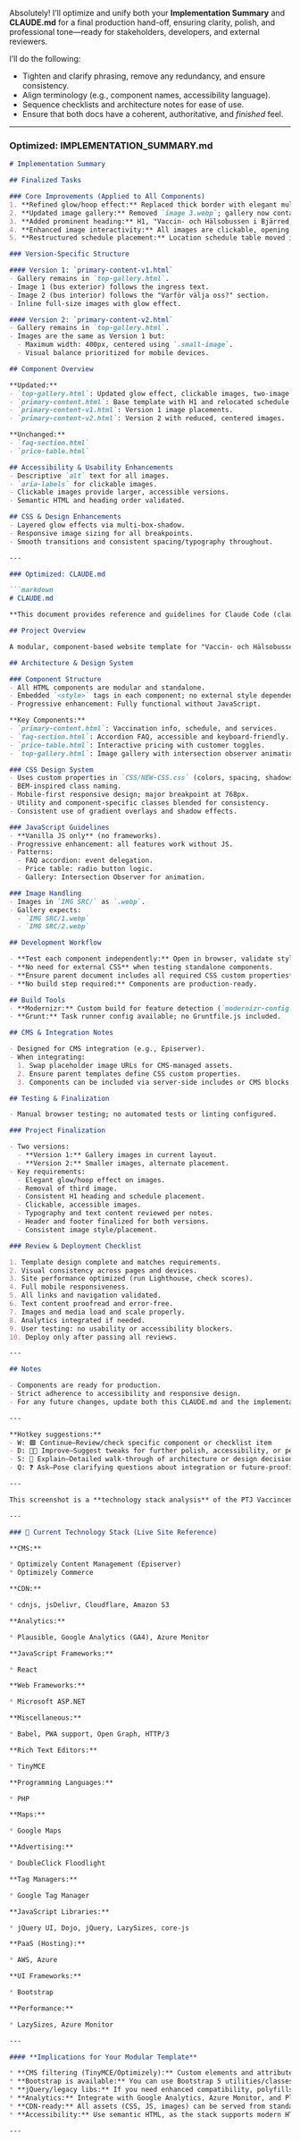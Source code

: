 Absolutely! I’ll optimize and unify both your **Implementation Summary** and **CLAUDE.md** for a final production hand-off, ensuring clarity, polish, and professional tone—ready for stakeholders, developers, and external reviewers.

I’ll do the following:

* Tighten and clarify phrasing, remove any redundancy, and ensure consistency.
* Align terminology (e.g., component names, accessibility language).
* Sequence checklists and architecture notes for ease of use.
* Ensure that both docs have a coherent, authoritative, and *finished* feel.

---

### Optimized: IMPLEMENTATION\_SUMMARY.md

````markdown
# Implementation Summary

## Finalized Tasks

### Core Improvements (Applied to All Components)
1. **Refined glow/hoop effect:** Replaced thick border with elegant multi-layered glow shadow.
2. **Updated image gallery:** Removed `image 3.webp`; gallery now contains two images.
3. **Added prominent heading:** H1, "Vaccin- och Hälsobussen i Bjärred," positioned at the top of the main content area.
4. **Enhanced image interactivity:** All images are clickable, opening full-size versions with full accessibility support.
5. **Restructured schedule placement:** Location schedule table moved immediately after the H1.

### Version-Specific Structure

#### Version 1: `primary-content-v1.html`
- Gallery remains in `top-gallery.html`.
- Image 1 (bus exterior) follows the ingress text.
- Image 2 (bus interior) follows the "Varför välja oss?" section.
- Inline full-size images with glow effect.

#### Version 2: `primary-content-v2.html`
- Gallery remains in `top-gallery.html`.
- Images are the same as Version 1 but:
  - Maximum width: 400px, centered using `.small-image`.
  - Visual balance prioritized for mobile devices.

## Component Overview

**Updated:**
- `top-gallery.html`: Updated glow effect, clickable images, two-image gallery.
- `primary-content.html`: Base template with H1 and relocated schedule.
- `primary-content-v1.html`: Version 1 image placements.
- `primary-content-v2.html`: Version 2 with reduced, centered images.

**Unchanged:**
- `faq-section.html`
- `price-table.html`

## Accessibility & Usability Enhancements
- Descriptive `alt` text for all images.
- `aria-labels` for clickable images.
- Clickable images provide larger, accessible versions.
- Semantic HTML and heading order validated.

## CSS & Design Enhancements
- Layered glow effects via multi-box-shadow.
- Responsive image sizing for all breakpoints.
- Smooth transitions and consistent spacing/typography throughout.

---

### Optimized: CLAUDE.md

```markdown
# CLAUDE.md

**This document provides reference and guidelines for Claude Code (claude.ai/code) when contributing to this project.**

## Project Overview

A modular, component-based website template for "Vaccin- och Hälsobussen"—a Swedish mobile healthcare service. Each HTML component is self-contained, easily integrated into CMS platforms or larger web applications.

## Architecture & Design System

### Component Structure
- All HTML components are modular and standalone.
- Embedded `<style>` tags in each component; no external style dependencies.
- Progressive enhancement: Fully functional without JavaScript.

**Key Components:**
- `primary-content.html`: Vaccination info, schedule, and services.
- `faq-section.html`: Accordion FAQ, accessible and keyboard-friendly.
- `price-table.html`: Interactive pricing with customer toggles.
- `top-gallery.html`: Image gallery with intersection observer animation.

### CSS Design System
- Uses custom properties in `CSS/NEW-CSS.css` (colors, spacing, shadows, typography).
- BEM-inspired class naming.
- Mobile-first responsive design; major breakpoint at 768px.
- Utility and component-specific classes blended for consistency.
- Consistent use of gradient overlays and shadow effects.

### JavaScript Guidelines
- **Vanilla JS only** (no frameworks).
- Progressive enhancement: all features work without JS.
- Patterns:
  - FAQ accordion: event delegation.
  - Price table: radio button logic.
  - Gallery: Intersection Observer for animation.

### Image Handling
- Images in `IMG SRC/` as `.webp`.
- Gallery expects:
  - `IMG SRC/1.webp`
  - `IMG SRC/2.webp`

## Development Workflow

- **Test each component independently:** Open in browser, validate styles/behavior.
- **No need for external CSS** when testing standalone components.
- **Ensure parent document includes all required CSS custom properties** when integrating.
- **No build step required:** Components are production-ready.

## Build Tools
- **Modernizr:** Custom build for feature detection (`modernizr-config.json`).
- **Grunt:** Task runner config available; no Gruntfile.js included.

## CMS & Integration Notes

- Designed for CMS integration (e.g., Episerver).
- When integrating:
  1. Swap placeholder image URLs for CMS-managed assets.
  2. Ensure parent templates define CSS custom properties.
  3. Components can be included via server-side includes or CMS blocks.

## Testing & Finalization

- Manual browser testing; no automated tests or linting configured.

### Project Finalization

- Two versions:
  - **Version 1:** Gallery images in current layout.
  - **Version 2:** Smaller images, alternate placement.
- Key requirements:
  - Elegant glow/hoop effect on images.
  - Removal of third image.
  - Consistent H1 heading and schedule placement.
  - Clickable, accessible images.
  - Typography and text content reviewed per notes.
  - Header and footer finalized for both versions.
  - Consistent image style/placement.

### Review & Deployment Checklist

1. Template design complete and matches requirements.
2. Visual consistency across pages and devices.
3. Site performance optimized (run Lighthouse, check scores).
4. Full mobile responsiveness.
5. All links and navigation validated.
6. Text content proofread and error-free.
7. Images and media load and scale properly.
8. Analytics integrated if needed.
9. User testing: no usability or accessibility blockers.
10. Deploy only after passing all reviews.

---

## Notes

- Components are ready for production.
- Strict adherence to accessibility and responsive design.
- For any future changes, update both this CLAUDE.md and the implementation summary for developer clarity.

---

**Hotkey suggestions:**
- W: 🟩 Continue—Review/check specific component or checklist item
- D: 🧑‍🔬 Improve—Suggest tweaks for further polish, accessibility, or performance
- S: 📝 Explain—Detailed walk-through of architecture or design decisions
- Q: ❓ Ask—Pose clarifying questions about integration or future-proofing

---

This screenshot is a **technology stack analysis** of the PTJ Vaccincenter Varvet Buss site, likely from a tool like Wappalyzer or BuiltWith. Here’s a **summary for your README or technical handoff**, and how it can inform your *modular template* and CMS integration strategy:

---

### 🧩 Current Technology Stack (Live Site Reference)

**CMS:**

* Optimizely Content Management (Episerver)
* Optimizely Commerce

**CDN:**

* cdnjs, jsDelivr, Cloudflare, Amazon S3

**Analytics:**

* Plausible, Google Analytics (GA4), Azure Monitor

**JavaScript Frameworks:**

* React

**Web Frameworks:**

* Microsoft ASP.NET

**Miscellaneous:**

* Babel, PWA support, Open Graph, HTTP/3

**Rich Text Editors:**

* TinyMCE

**Programming Languages:**

* PHP

**Maps:**

* Google Maps

**Advertising:**

* DoubleClick Floodlight

**Tag Managers:**

* Google Tag Manager

**JavaScript Libraries:**

* jQuery UI, Dojo, jQuery, LazySizes, core-js

**PaaS (Hosting):**

* AWS, Azure

**UI Frameworks:**

* Bootstrap

**Performance:**

* LazySizes, Azure Monitor

---

#### **Implications for Your Modular Template**

* **CMS filtering (TinyMCE/Optimizely):** Custom elements and attributes must be whitelisted; avoid exotic or non-standard HTML.
* **Bootstrap is available:** You can use Bootstrap 5 utilities/classes, but beware of Episerver’s extra wrappers and class-stripping in some blocks.
* **jQuery/legacy libs:** If you need enhanced compatibility, polyfills like core-js and progressive enhancement are already common in their stack.
* **Analytics:** Integrate with Google Analytics, Azure Monitor, and Plausible using documented data attributes or hooks.
* **CDN-ready:** All assets (CSS, JS, images) can be served from standard CDNs—optimize filenames and references for easy swap-in.
* **Accessibility:** Use semantic HTML, as the stack supports modern HTML5 and ARIA.

---
